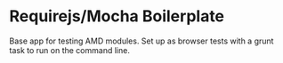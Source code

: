 # Requirejs/Mocha Boilerplate

Base app for testing AMD modules. Set up as browser tests with a grunt task to run on the command line.


